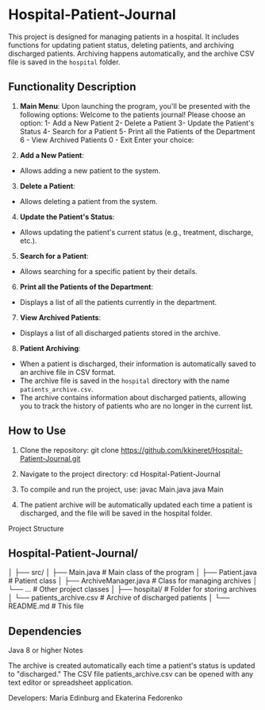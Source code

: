 # Hospital-Patient-Journal
This project is designed for managing patients in a hospital. It includes functions for updating patient status, deleting patients, and archiving discharged patients. Archiving happens automatically, and the archive CSV file is saved in the `hospital` folder.

## Functionality Description

1. **Main Menu**:
   Upon launching the program, you'll be presented with the following options:
Welcome to the patients journal! Please choose an option: 
1- Add a New Patient 
2- Delete a Patient 
3- Update the Patient's Status 
4- Search for a Patient 
5- Print all the Patients of the Department 
6 - View Archived Patients 
0 - Exit Enter your choice:

2. **Add a New Patient**:
- Allows adding a new patient to the system.

3. **Delete a Patient**:
- Allows deleting a patient from the system.

4. **Update the Patient's Status**:
- Allows updating the patient's current status (e.g., treatment, discharge, etc.).

5. **Search for a Patient**:
- Allows searching for a specific patient by their details.

6. **Print all the Patients of the Department**:
- Displays a list of all the patients currently in the department.

7. **View Archived Patients**:
- Displays a list of all discharged patients stored in the archive.

8. **Patient Archiving**:
- When a patient is discharged, their information is automatically saved to an archive file in CSV format.
- The archive file is saved in the `hospital` directory with the name `patients_archive.csv`.
- The archive contains information about discharged patients, allowing you to track the history of patients who are no longer in the current list.

## How to Use

1. Clone the repository:
git clone https://github.com/kkineret/Hospital-Patient-Journal.git

2. Navigate to the project directory:
cd Hospital-Patient-Journal

3. To compile and run the project, use:
javac Main.java
java Main

4. The patient archive will be automatically updated each time a patient is discharged, and the file will be saved in the hospital folder.

Project Structure

## Hospital-Patient-Journal/
│
├── src/
│   ├── Main.java               # Main class of the program
│   ├── Patient.java            # Patient class
│   ├── ArchiveManager.java     # Class for managing archives
│   └── ...                    # Other project classes
│
├── hospital/                   # Folder for storing archives
│   └── patients_archive.csv    # Archive of discharged patients
│
└── README.md                  # This file

## Dependencies

Java 8 or higher
Notes

The archive is created automatically each time a patient's status is updated to "discharged."
The CSV file patients_archive.csv can be opened with any text editor or spreadsheet application.

Developers: Maria Edinburg and Ekaterina Fedorenko




